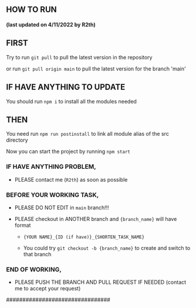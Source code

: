## HOW TO RUN

#### (last updated on 4/11/2022 by R2th)

## FIRST

Try to run `git pull` to pull the latest version in the repository

or run `git pull origin main` to pull the latest version for the branch 'main'

## IF HAVE ANYTHING TO UPDATE

You should run `npm i` to install all the modules needed

## THEN

You need run `npm run postinstall` to link all module alias of the src directory

Now you can start the project by running `npm start`

### IF HAVE ANYTHING PROBLEM,

- PLEASE contact me (`R2th`) as soon as possible

### BEFORE YOUR WORKING TASK,

- PLEASE DO NOT EDIT in `main` branch!!!

- PLEASE checkout in ANOTHER branch and `{branch_name}` will have format

  - `{YOUR NAME}_{ID (if have)}_{SHORTEN_TASK_NAME}`

  - You could try `git checkout -b {branch_name}` to create and switch to that branch

### END OF WORKING,

- PLEASE PUSH THE BRANCH AND PULL REQUEST IF NEEDED (contact me to accept your request)

################################
